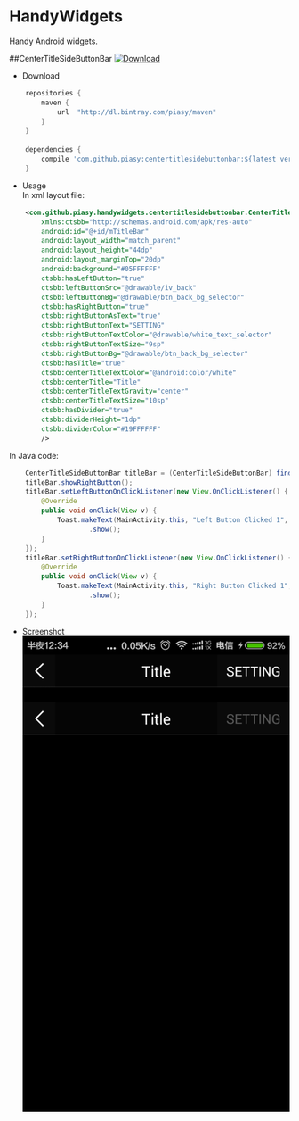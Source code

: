 # HandyWidgets
Handy Android widgets.

##CenterTitleSideButtonBar
[ ![Download](https://api.bintray.com/packages/piasy/maven/HandyWidgets/images/download.svg) ](https://bintray.com/piasy/maven/HandyWidgets/_latestVersion)

+  Download  
```groovy
    repositories {
        maven {
            url  "http://dl.bintray.com/piasy/maven"
        }
    }
    
    dependencies {
        compile 'com.github.piasy:centertitlesidebuttonbar:${latest version}'
    }
```
+  Usage  
In xml layout file:
```xml
    <com.github.piasy.handywidgets.centertitlesidebuttonbar.CenterTitleSideButtonBar
        xmlns:ctsbb="http://schemas.android.com/apk/res-auto"
        android:id="@+id/mTitleBar"
        android:layout_width="match_parent"
        android:layout_height="44dp"
        android:layout_marginTop="20dp"
        android:background="#05FFFFFF"
        ctsbb:hasLeftButton="true"
        ctsbb:leftButtonSrc="@drawable/iv_back"
        ctsbb:leftButtonBg="@drawable/btn_back_bg_selector"
        ctsbb:hasRightButton="true"
        ctsbb:rightButtonAsText="true"
        ctsbb:rightButtonText="SETTING"
        ctsbb:rightButtonTextColor="@drawable/white_text_selector"
        ctsbb:rightButtonTextSize="9sp"
        ctsbb:rightButtonBg="@drawable/btn_back_bg_selector"
        ctsbb:hasTitle="true"
        ctsbb:centerTitleTextColor="@android:color/white"
        ctsbb:centerTitle="Title"
        ctsbb:centerTitleTextGravity="center"
        ctsbb:centerTitleTextSize="10sp"
        ctsbb:hasDivider="true"
        ctsbb:dividerHeight="1dp"
        ctsbb:dividerColor="#19FFFFFF"
        />
```
In Java code:
```java
    CenterTitleSideButtonBar titleBar = (CenterTitleSideButtonBar) findViewById(R.id.mTitleBar);
    titleBar.showRightButton();
    titleBar.setLeftButtonOnClickListener(new View.OnClickListener() {
        @Override
        public void onClick(View v) {
            Toast.makeText(MainActivity.this, "Left Button Clicked 1", Toast.LENGTH_SHORT)
                    .show();
        }
    });
    titleBar.setRightButtonOnClickListener(new View.OnClickListener() {
        @Override
        public void onClick(View v) {
            Toast.makeText(MainActivity.this, "Right Button Clicked 1", Toast.LENGTH_SHORT)
                    .show();
        }
    });
```
+  Screenshot  
![Screenshot_centertitlesidebuttonbar.png](art/Screenshot_centertitlesidebuttonbar.png)